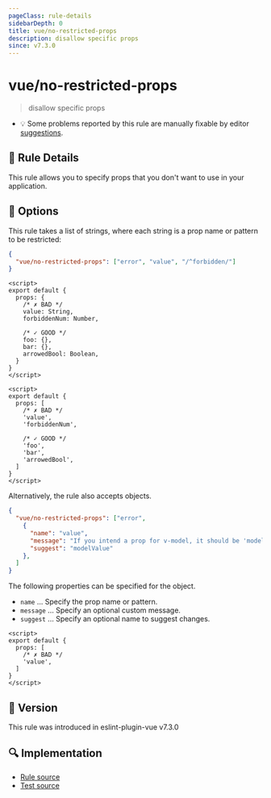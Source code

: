 ```yaml
---
pageClass: rule-details
sidebarDepth: 0
title: vue/no-restricted-props
description: disallow specific props
since: v7.3.0
---
```


# vue/no-restricted-props

> disallow specific props

- :bulb: Some problems reported by this rule are manually fixable by editor [suggestions](https://eslint.org/docs/developer-guide/working-with-rules#providing-suggestions).

## :book: Rule Details

This rule allows you to specify props that you don't want to use in your application.

## :wrench: Options

This rule takes a list of strings, where each string is a prop name or pattern to be restricted:

```json
{
  "vue/no-restricted-props": ["error", "value", "/^forbidden/"]
}
```

<eslint-code-block :rules="{'vue/no-restricted-props': ['error', 'value', '/^forbidden/']}">

```vue
<script>
export default {
  props: {
    /* ✗ BAD */
    value: String,
    forbiddenNum: Number,

    /* ✓ GOOD */
    foo: {},
    bar: {},
    arrowedBool: Boolean,
  }
}
</script>
```

</eslint-code-block>

<eslint-code-block :rules="{'vue/no-restricted-props': ['error', 'value', '/^forbidden/']}">

```vue
<script>
export default {
  props: [
    /* ✗ BAD */
    'value',
    'forbiddenNum',

    /* ✓ GOOD */
    'foo',
    'bar',
    'arrowedBool',
  ]
}
</script>
```

</eslint-code-block>

Alternatively, the rule also accepts objects.

```json
{
  "vue/no-restricted-props": ["error",
    {
      "name": "value",
      "message": "If you intend a prop for v-model, it should be 'modelValue' in Vue 3.",
      "suggest": "modelValue"
    },
  ]
}
```

The following properties can be specified for the object.

- `name` ... Specify the prop name or pattern.
- `message` ... Specify an optional custom message.
- `suggest` ... Specify an optional name to suggest changes.

<eslint-code-block :rules="{'vue/no-restricted-props': ['error', { name: 'value', message: 'If you intend a prop for v-model, it should be \'modelValue\' in Vue 3.', suggest: 'modelValue'}]}">

```vue
<script>
export default {
  props: [
    /* ✗ BAD */
    'value',
  ]
}
</script>
```

</eslint-code-block>

## :rocket: Version

This rule was introduced in eslint-plugin-vue v7.3.0

## :mag: Implementation

- [Rule source](https://github.com/vuejs/eslint-plugin-vue/blob/master/lib/rules/no-restricted-props.js)
- [Test source](https://github.com/vuejs/eslint-plugin-vue/blob/master/tests/lib/rules/no-restricted-props.js)
